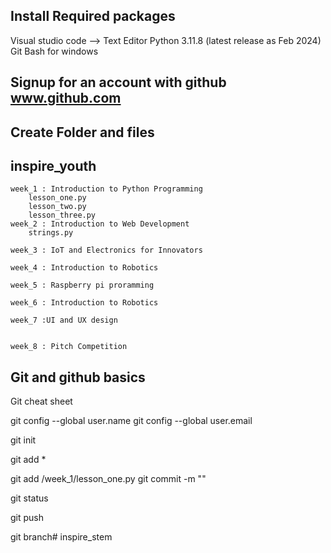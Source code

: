 ## Install Required packages 
Visual studio code --> Text Editor 
Python 3.11.8 (latest release as Feb 2024)
Git Bash for windows 

## Signup for an account with github   www.github.com

## Create Folder and files

## inspire_youth
    week_1 : Introduction to Python Programming
        lesson_one.py
        lesson_two.py
        lesson_three.py
    week_2 : Introduction to Web Development
        strings.py

    week_3 : IoT and Electronics for Innovators

    week_4 : Introduction to Robotics

    week_5 : Raspberry pi proramming

    week_6 : Introduction to Robotics

    week_7 :UI and UX design


    week_8 : Pitch Competition


## Git and github basics

Git cheat sheet

git config --global  user.name <name>
git config --global  user.email <email>


git init

git add *

git add /week_1/lesson_one.py
git commit -m  "<message>"

git status

git push

git branch# inspire_stem

